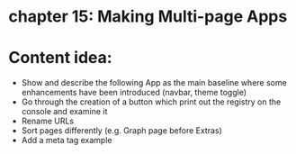 # chapter 15: Making Multi-page Apps

# Content idea:
- Show and describe the following App as the main baseline where some enhancements have been introduced (navbar, theme toggle)
- Go through the creation of a button which print out the registry on the console and examine it
- Rename URLs
- Sort pages differently (e.g. Graph page before Extras)
- Add a meta tag example

